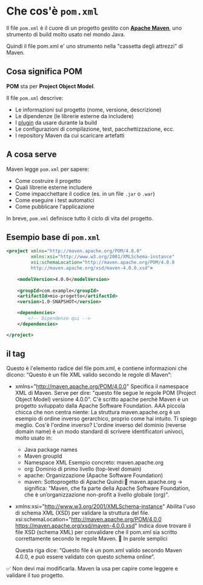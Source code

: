 # Che cos'è `pom.xml`

Il file `pom.xml` è il cuore di un progetto gestito con **[Apache Maven](maven.md)**, uno strumento di build molto usato nel mondo Java.

Quindi il file pom.xml e' uno strumento nella "cassetta degli attrezzi" di Maven.

## Cosa significa POM

**POM** sta per **Project Object Model**. 

Il file `pom.xml` descrive:
- Le informazioni sul progetto (nome, versione, descrizione)
- Le dipendenze (le librerie esterne da includere)
- I [plugin](plugin.md) da usare durante la build
- Le configurazioni di compilazione, test, pacchettizzazione, ecc.
- I repository Maven da cui scaricare artefatti

## A cosa serve

Maven legge `pom.xml` per sapere:
- Come costruire il progetto
- Quali librerie esterne includere
- Come impacchettare il codice (es. in un file `.jar` o `.war`)
- Come eseguire i test automatici
- Come pubblicare l'applicazione

In breve, `pom.xml` definisce tutto il ciclo di vita del progetto.

## Esempio base di `pom.xml`

```xml
<project xmlns="http://maven.apache.org/POM/4.0.0"
         xmlns:xsi="http://www.w3.org/2001/XMLSchema-instance"
         xsi:schemaLocation="http://maven.apache.org/POM/4.0.0 
         http://maven.apache.org/xsd/maven-4.0.0.xsd">
    
    <modelVersion>4.0.0</modelVersion>
    
    <groupId>com.example</groupId>
    <artifactId>mio-progetto</artifactId>
    <version>1.0-SNAPSHOT</version>

    <dependencies>
        <!-- Dipendenze qui -->
    </dependencies>

</project>
```

## il tag <project></project>

Questo è l'elemento radice del file pom.xml, e contiene informazioni che dicono: “Questo è un file XML valido secondo le regole di Maven”:

- xmlns="http://maven.apache.org/POM/4.0.0"	Specifica il namespace XML di Maven. Serve per dire: "questo file segue le regole POM (Project Object Model) versione 4.0.0". C'è scritto apache perchè Maven è un progetto sviluppato dalla Apache Software Foundation. 
AAA piccola chicca che non centra niente: La struttura maven.apache.org è un esempio di ordine inverso gerarchico, proprio come hai intuito. Ti spiego meglio. Cos'è l'ordine inverso? L'ordine inverso del dominio (reverse domain name) è un modo standard di scrivere identificatori univoci, molto usato in:
    - Java package names
    - Maven groupId
    - Namespace XML 
    Esempio concreto: maven.apache.org
    - org:	Dominio di primo livello (top-level domain)
    - apache: Organizzazione (Apache Software Foundation)
    - maven: Sottoprogetto di Apache
    Quindi:🔁 maven.apache.org → significa: "Maven, che fa parte della Apache Software Foundation, che è un’organizzazione non-profit a livello globale (org)".

- xmlns:xsi="http://www.w3.org/2001/XMLSchema-instance"	Abilita l'uso di schema XML (XSD) per validare la struttura del file.
xsi:schemaLocation="http://maven.apache.org/POM/4.0.0 https://maven.apache.org/xsd/maven-4.0.0.xsd"	Indica dove trovare il file XSD (schema XML) per convalidare che il pom.xml sia scritto correttamente secondo le regole Maven.
🧠 In parole semplici

    Questa riga dice:
    “Questo file è un pom.xml valido secondo Maven 4.0.0, e può essere validato con questo schema online”.

✅ Non devi mai modificarla. Maven la usa per capire come leggere e validare il tuo progetto.

